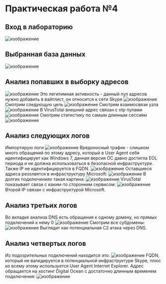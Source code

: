 # Практическая работа №4
## Вход в лабораторию
![изображение](https://github.com/user-attachments/assets/f45a39c7-5ae1-4a44-8832-9d0abf077a91)
## Выбранная база данных
![изображение](https://github.com/user-attachments/assets/57bae068-c9c0-4428-a4d1-d4e6d69fa8db)
## Анализ попавших в выборку адресов
![изображение](https://github.com/user-attachments/assets/e26a9b22-a105-47f9-96e2-4e346dd48fd4)
Это легитимная активность - данный пул адресов нужно добавить в вайтлист, он относится к сети Skype
![изображение](https://github.com/user-attachments/assets/7f33bc66-dd14-4f9b-b45e-34b730ba5c57)
Смотрим следующую цель
![изображение](https://github.com/user-attachments/assets/ec43d9e7-0cb3-4823-80c5-d9d4ad1d65e3)
Смотрим взаимосвязи узла
![изображение](https://github.com/user-attachments/assets/5f3cac19-8b4c-4862-91b8-20ccc5ae8116)
В VirusTotal внешний адрес связан с ntp пулами
![изображение](https://github.com/user-attachments/assets/1c3080d7-af33-4c5f-a1ba-d2c7b6180004)
Смотрим статистику по самым длинным сессиям
![изображение](https://github.com/user-attachments/assets/74246bb8-f914-445b-b6ec-ea624bf8ddcd)
## Анализ следующих логов
Импортирую логи
![изображение](https://github.com/user-attachments/assets/db08e79c-c43a-43c2-9835-910ceaf14cf7)
Вредоносный трафик - слишком много обращений по этому адресу, который в User Agent себя идентифицирует как Windows 7, данная версия ОС давно достигла EOL периода и не должна использоваться в безопасной инфраструктуре. Также IP не идентифицируется в FQDN.
![изображение](https://github.com/user-attachments/assets/62abeed6-24f4-47de-9a33-55000dfaa5e3)
Оставшиеся адреса резолвятся в инфраструктуру Microsoft:
![изображение](https://github.com/user-attachments/assets/a1388f23-5359-47fe-a720-982a03a46126)
В долгих подключениях такая картина:
![изображение](https://github.com/user-attachments/assets/fe43e75d-178a-4c79-b563-cdc8975cae0f)
VirusTotal показывает связи с каким-то сторонним сервисом:
![изображение](https://github.com/user-attachments/assets/9c494726-3f94-4e8a-b357-3e8a81790500)
Второй IP связан с инфраструктурой Microsoft.
## Анализ третьих логов
Во вкладке анализа DNS есть обращения к одному домену, но прямых подключений к нему 0
![изображение](https://github.com/user-attachments/assets/4f198439-71e1-42a7-b449-311a9908134e)
Смотрим все субдомены:
![изображение](https://github.com/user-attachments/assets/6b5df0ca-ef10-4398-bbcd-d28cd8879fe4)
Выглядит как потенциальная С2 атака через DNS.
## Анализ четвертых логов
Из подозрительных подключений находится это:
![изображение](https://github.com/user-attachments/assets/2eaed13d-eb44-431c-a858-6923ec009315)
FQDN, который не валидируется в потенциальной инфраструктуре Skype, плюс ко всему этому используется User Agent Internet Explorer.
Адрес обращается на хостинг Digital Ocean с достаточно длинным временем подключения:
![изображение](https://github.com/user-attachments/assets/feb2a0e4-4113-4bb8-8ea0-fe0f4a261290)
